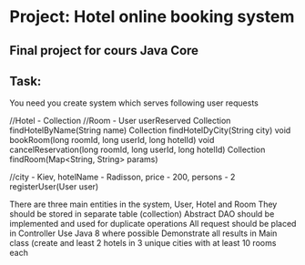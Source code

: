 # Project: Hotel online booking system 

## Final project for cours Java Core

## Task:
You need you create system which serves following user requests

//Hotel - Collection<Room>
//Room - User userReserved
Collection<Hotel> findHotelByName(String name)
Collection<Hotel> findHotelDyCity(String city)
void bookRoom(long roomId, long userId, long hotelId)
void cancelReservation(long roomId, long userId, long hotelId)
Collection<Hotel> findRoom(Map<String, String> params)

//city - Kiev, hotelName - Radisson, price - 200, persons - 2
registerUser(User user)

There are three main entities in the system, User, Hotel and Room
They should be stored in separate table (collection)
Abstract DAO should be implemented and used for duplicate operations
All request should be placed in Controller
Use Java 8 where possible
Demonstrate all results in Main class (create and least 2 hotels in 3 unique cities with at least 10 rooms each
